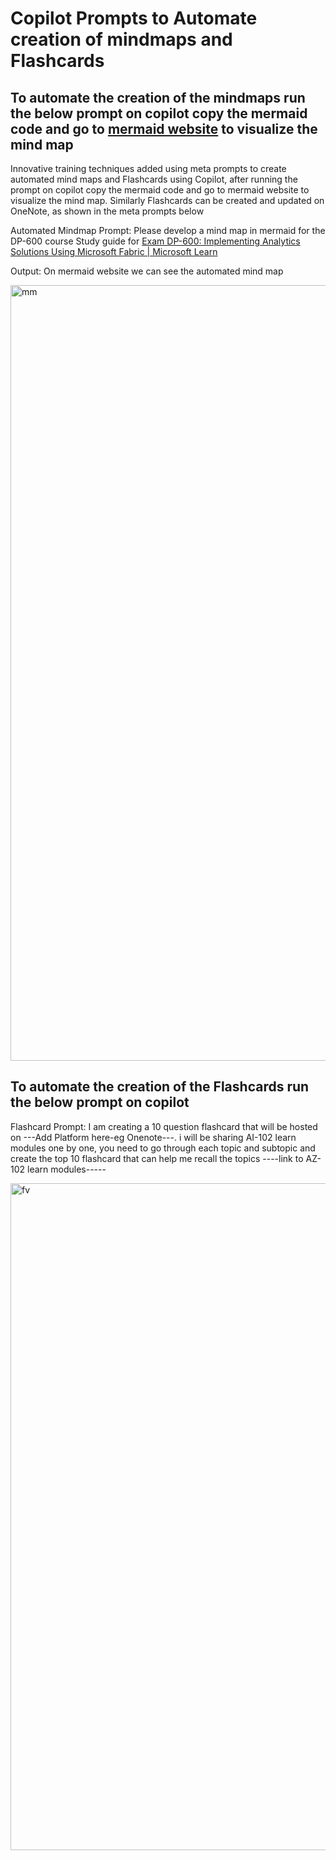 
# Copilot Prompts to Automate creation of mindmaps and Flashcards

## To automate the creation of the mindmaps run the  below prompt on copilot copy the mermaid code and go to [mermaid website](https://mermaid.live/) to visualize the mind map


Innovative training techniques added using meta prompts to create automated mind maps and Flashcards using Copilot, after running the prompt on copilot copy the mermaid code and go to mermaid website to visualize the mind map. Similarly Flashcards can be created and updated on OneNote, as shown in the meta prompts below

Automated Mindmap Prompt: Please develop a mind map in mermaid for the DP-600 course Study guide for [Exam DP-600: Implementing Analytics Solutions Using Microsoft Fabric | Microsoft Learn](https://learn.microsoft.com/en-us/credentials/certifications/fabric-analytics-engineer-associate/)

Output: On mermaid website we can see the automated mind map

 
<img width="2151" height="1241" alt="mm" src="https://github.com/user-attachments/assets/a627d863-a223-4960-89b0-4449c3d9ce2b" />


## To automate the creation of the Flashcards run the below prompt on copilot 

Flashcard Prompt: I am creating a 10 question flashcard that will be hosted on ---Add Platform here-eg Onenote---. i will be sharing AI-102 learn modules one by one, you need to go through each topic and subtopic and create the top 10 flashcard that can help me recall the topics ----link to AZ-102 learn modules-----

 
<img width="1491" height="1067" alt="fv" src="https://github.com/user-attachments/assets/a3ac8c74-f592-4bc7-9c0e-e112ff16969e" />
